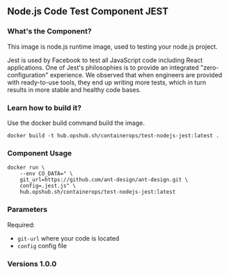 ## Node.js Code Test Component JEST

### What's the Component?

This image is node.js runtime image, used to testing your node.js project.

Jest is used by Facebook to test all JavaScript code including React applications. One of Jest's philosophies is to provide an integrated "zero-configuration" experience. We observed that when engineers are provided with ready-to-use tools, they end up writing more tests, which in turn results in more stable and healthy code bases.

### Learn how to build it?

Use the docker build command build the image.

```shell
docker build -t hub.opshub.sh/containerops/test-nodejs-jest:latest .
```

### Component Usage

```shell
docker run \
    --env CO_DATA=" \
    git_url=https://github.com/ant-design/ant-design.git \
    config=.jest.js" \
    hub.opshub.sh/containerops/test-nodejs-jest:latest
```

### Parameters 

Required:

- `git-url` where your code is located
- `config` config file

### Versions 1.0.0